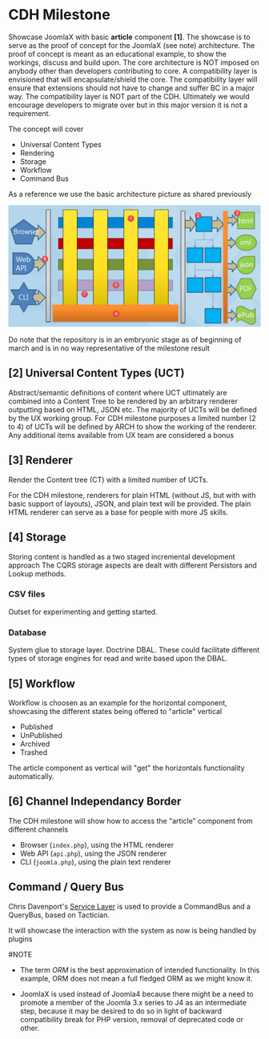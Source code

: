 # CDH Milestone

Showcase JoomlaX with basic **article** component __[1]__.
The showcase is to  serve as the proof of concept  for the JoomlaX (see note) architecture.
The proof of concept is meant as an educational example, to show the workings, discuss and build upon.
The core architecture is NOT imposed on anybody other than developers contributing to core.
A compatibility layer is envisioned that will encapsulate/shield the core.
The compatibility layer will ensure that extensions should not have to change and suffer BC in a major way.
The compatibility layer is NOT part of the CDH.
Ultimately we would encourage developers to migrate over but in this major version it is not a requirement.

The concept will cover 

  * Universal Content Types
  * Rendering 
  * Storage
  * Workflow
  * Command Bus
 
As a reference we use the basic architecture picture as shared previously

![Orthogonal Component Structure](j4cdhms.png)

Do note that the repository is in an embryonic stage as of beginning of march and is in no way representative of the milestone result

## [2] Universal Content Types (UCT)

Abstract/semantic definitions of content where UCT ultimately are combined into a Content Tree to be rendered by an arbitrary renderer outputting based on HTML, JSON etc.
The majority of UCTs will be defined by the UX working group. 
For CDH milestone purposes a limited number (2 to 4) of UCTs will be defined by ARCH to show the working of the renderer.
Any additional items available from UX team are considered a bonus

## [3] Renderer

Render the Content tree (CT) with a limited number of UCTs.

For the CDH milestone, renderers for plain HTML (without JS, but with with basic support of layouts), JSON, and plain text will be provided.
The plain HTML renderer can serve as a base for people with more JS skills.

## [4] Storage 

Storing content is handled as a two staged incremental development approach
The CQRS storage aspects are dealt with different Persistors and Lookup methods.

### CSV files

Outset for experimenting and getting started.

### Database

System glue to storage layer. Doctrine DBAL.
These could facilitate different types of storage engines for read and write based upon the DBAL.
 
## [5] Workflow

Workflow is choosen as an example for the horizontal component, showcasing the different states being offered to "article" vertical

  * Published
  * UnPublished
  * Archived
  * Trashed

The article component as vertical will "get" the horizontals functionality automatically. 

## [6] Channel Independancy Border

The CDH milestone will show how to access the "article" component from different channels

  * Browser (`index.php`), using the HTML renderer
  * Web API (`api.php`), using the JSON renderer
  * CLI (`joomla.php`), using the plain text renderer

## Command / Query Bus

Chris Davenport's [Service Layer](https://github.com/chrisdavenport/service) is used to provide a CommandBus and a QueryBus,
based on Tactician.

It will showcase the interaction with the system as now is being handled by plugins

#NOTE

  * The term *ORM* is the best approximation of intended functionality.
    In this example, ORM does not mean a full fledged ORM as we might know it.

  * JoomlaX is used instead of Joomla4 because there might be a need to promote a member of the Joomla 3.x series to J4
    as an intermediate step,
    because it may be desired to do so in light of backward compatibility break for PHP version, removal of deprecated code or other.
